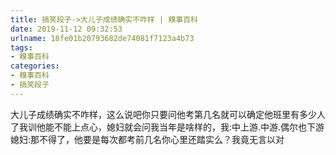 ```yaml
---
title: 搞笑段子->大儿子成绩确实不咋样 | 糗事百科
date: 2019-11-12 09:32:53
urlname: 18fe01b20793682de74081f7123a4b73
tags: 
- 糗事百科
categories:
- 糗事百科
- 搞笑段子
---
```

大儿子成绩确实不咋样，这么说吧你只要问他考第几名就可以确定他班里有多少人了我训他能不能上点心，媳妇就会问我当年是啥样的，我:中上游.中游.偶尔也下游媳妇:那不得了，他要是每次都考前几名你心里还踏实么？我竟无言以对


